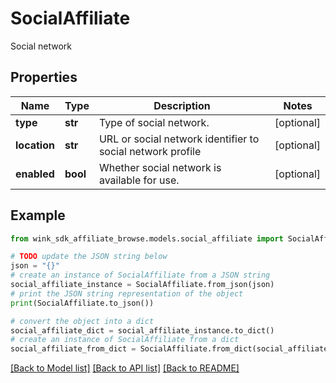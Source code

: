 # SocialAffiliate

Social network

## Properties

Name | Type | Description | Notes
------------ | ------------- | ------------- | -------------
**type** | **str** | Type of social network. | [optional] 
**location** | **str** | URL or social network identifier to social network profile | [optional] 
**enabled** | **bool** | Whether social network is available for use. | [optional] 

## Example

```python
from wink_sdk_affiliate_browse.models.social_affiliate import SocialAffiliate

# TODO update the JSON string below
json = "{}"
# create an instance of SocialAffiliate from a JSON string
social_affiliate_instance = SocialAffiliate.from_json(json)
# print the JSON string representation of the object
print(SocialAffiliate.to_json())

# convert the object into a dict
social_affiliate_dict = social_affiliate_instance.to_dict()
# create an instance of SocialAffiliate from a dict
social_affiliate_from_dict = SocialAffiliate.from_dict(social_affiliate_dict)
```
[[Back to Model list]](../README.md#documentation-for-models) [[Back to API list]](../README.md#documentation-for-api-endpoints) [[Back to README]](../README.md)


